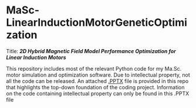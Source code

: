 # MaSc-LinearInductionMotorGeneticOptimization
Title: **_2D Hybrid Magnetic Field Model Performance Optimization for Linear Induction Motors_**

This repository includes most of the relevant Python code for my Ma.Sc. motor simulation and optimization software.
Due to intellectual property, not all the code can be released.
An attached [.PPTX](https://github.com/MichaelThamm/MaSc-LinearInductionMotorGeneticOptimization/blob/main/ProjectExplanation_GitHub.pptx) file is provided in this repo that highlights the top-down foundation of the coding project.
Information on the code containing intellectual property can only be found in this .PPTX file
